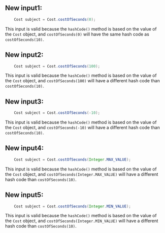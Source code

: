 ## New input1:
```java
    Cost subject = Cost.costOfSeconds(0);
```
This input is valid because the `hashCode()` method is based on the value of the `Cost` object, and `costOfSeconds(0)` will have the same hash code as `costOfSeconds(10)`.

## New input2:
```java
    Cost subject = Cost.costOfSeconds(100);
```
This input is valid because the `hashCode()` method is based on the value of the `Cost` object, and `costOfSeconds(100)` will have a different hash code than `costOfSeconds(10)`.

## New input3:
```java
    Cost subject = Cost.costOfSeconds(-10);
```
This input is valid because the `hashCode()` method is based on the value of the `Cost` object, and `costOfSeconds(-10)` will have a different hash code than `costOfSeconds(10)`.

## New input4:
```java
    Cost subject = Cost.costOfSeconds(Integer.MAX_VALUE);
```
This input is valid because the `hashCode()` method is based on the value of the `Cost` object, and `costOfSeconds(Integer.MAX_VALUE)` will have a different hash code than `costOfSeconds(10)`.

## New input5:
```java
    Cost subject = Cost.costOfSeconds(Integer.MIN_VALUE);
```
This input is valid because the `hashCode()` method is based on the value of the `Cost` object, and `costOfSeconds(Integer.MIN_VALUE)` will have a different hash code than `costOfSeconds(10)`.
